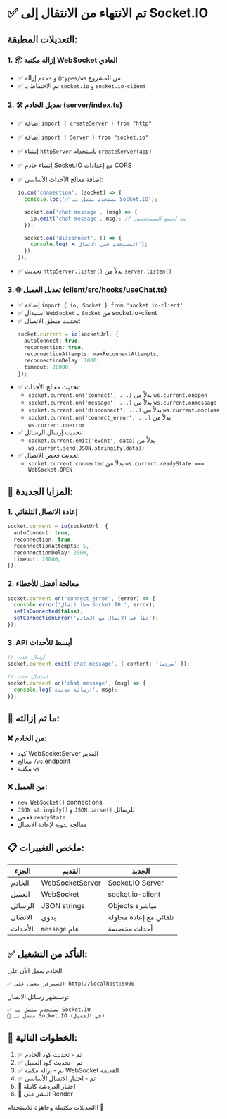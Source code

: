 # ✅ تم الانتهاء من الانتقال إلى Socket.IO

## التعديلات المطبقة:

### 1. 📦 إزالة مكتبة WebSocket العادي

- ✅ تم إزالة `ws` و `@types/ws` من المشروع
- ✅ تم الاحتفاظ بـ `socket.io` و `socket.io-client`

### 2. 🛠️ تعديل الخادم (server/index.ts)

- ✅ إضافة `import { createServer } from "http"`
- ✅ إضافة `import { Server } from "socket.io"`
- ✅ إنشاء `httpServer` باستخدام `createServer(app)`
- ✅ إنشاء خادم Socket.IO مع إعدادات CORS
- ✅ إضافة معالج الأحداث الأساسي:

  ```ts
  io.on('connection', (socket) => {
    console.log('✅ مستخدم متصل بـ Socket.IO');

    socket.on('chat message', (msg) => {
      io.emit('chat message', msg); // بث لجميع المستخدمين
    });

    socket.on('disconnect', () => {
      console.log('❌ المستخدم فصل الاتصال');
    });
  });
  ```

- ✅ تحديث `httpServer.listen()` بدلاً من `server.listen()`

### 3. 🌐 تعديل العميل (client/src/hooks/useChat.ts)

- ✅ إضافة `import { io, Socket } from 'socket.io-client'`
- ✅ استبدال `WebSocket` بـ `Socket` من socket.io-client
- ✅ تحديث منطق الاتصال:
  ```ts
  socket.current = io(socketUrl, {
    autoConnect: true,
    reconnection: true,
    reconnectionAttempts: maxReconnectAttempts,
    reconnectionDelay: 2000,
    timeout: 20000,
  });
  ```
- ✅ تحديث معالج الأحداث:
  - `socket.current.on('connect', ...)` بدلاً من `ws.current.onopen`
  - `socket.current.on('message', ...)` بدلاً من `ws.current.onmessage`
  - `socket.current.on('disconnect', ...)` بدلاً من `ws.current.onclose`
  - `socket.current.on('connect_error', ...)` بدلاً من `ws.current.onerror`
- ✅ تحديث إرسال الرسائل:
  - `socket.current.emit('event', data)` بدلاً من `ws.current.send(JSON.stringify(data))`
- ✅ تحديث فحص الاتصال:
  - `socket.current.connected` بدلاً من `ws.current.readyState === WebSocket.OPEN`

## 🚀 المزايا الجديدة:

### 1. إعادة الاتصال التلقائي

```ts
socket.current = io(socketUrl, {
  autoConnect: true,
  reconnection: true,
  reconnectionAttempts: 5,
  reconnectionDelay: 2000,
  timeout: 20000,
});
```

### 2. معالجة أفضل للأخطاء

```ts
socket.current.on('connect_error', (error) => {
  console.error('خطأ اتصال Socket.IO:', error);
  setIsConnected(false);
  setConnectionError('خطأ في الاتصال مع الخادم');
});
```

### 3. API أبسط للأحداث

```ts
// إرسال حدث
socket.current.emit('chat message', { content: 'مرحبا' });

// استقبال حدث
socket.current.on('chat message', (msg) => {
  console.log('رسالة جديدة:', msg);
});
```

## 🛑 ما تم إزالته:

### ❌ من الخادم:

- كود WebSocketServer القديم
- معالج `/ws` endpoint
- مكتبة `ws`

### ❌ من العميل:

- `new WebSocket()` connections
- `JSON.stringify()` و `JSON.parse()` للرسائل
- فحص `readyState`
- معالجة يدوية لإعادة الاتصال

## 📋 ملخص التغييرات:

| الجزء   | القديم          | الجديد                 |
| ------- | --------------- | ---------------------- |
| الخادم  | WebSocketServer | Socket.IO Server       |
| العميل  | WebSocket       | socket.io-client       |
| الرسائل | JSON strings    | Objects مباشرة         |
| الاتصال | يدوي            | تلقائي مع إعادة محاولة |
| الأحداث | `message` عام   | أحداث مخصصة            |

## ✅ التأكد من التشغيل:

الخادم يعمل الآن على:

```
✅ السيرفر يعمل على http://localhost:5000
```

وستظهر رسائل الاتصال:

```
✅ مستخدم متصل بـ Socket.IO
📡 متصل بـ Socket.IO (في العميل)
```

## 🔄 الخطوات التالية:

1. ✅ تم - تحديث كود الخادم
2. ✅ تم - تحديث كود العميل
3. ✅ تم - إزالة مكتبة WebSocket القديمة
4. ✅ تم - اختبار الاتصال الأساسي
5. 🔄 اختبار الدردشة كاملة
6. 🚀 النشر على Render

التعديلات مكتملة وجاهزة للاستخدام! 🎉
